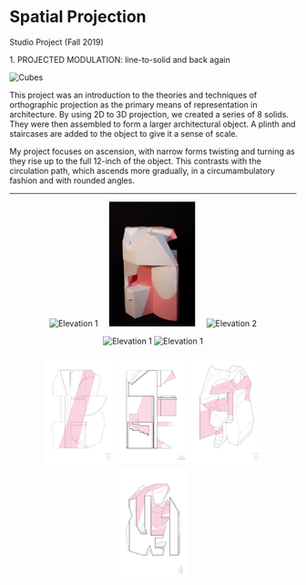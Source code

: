 # Spatial Projection
<p>Studio Project (Fall 2019)</p>
	
<p> 1. PROJECTED MODULATION: line-to-solid and back again </p>
	
<p><img src="" alt="Cubes" />
	
<p> This project was an introduction to the theories and techniques of orthographic projection as the primary means of representation in architecture. By using 2D to 3D projection, we created a series of 8 solids. They were then assembled to form a larger architectural object. A plinth and staircases are added to the object to give it a sense of scale. <br>

My project focuses on ascension, with narrow forms twisting and turning as they rise up to the full 12-inch of the object. This contrasts with the circulation path, which ascends more gradually, in a circumambulatory fashion and with rounded angles.

 ***
 
<p align=center>
  <img src="../images/11a/cover.jpg" alt="Elevation 1" width="30%" />
  &nbsp;
  &nbsp;
  <img src="../images/11a/IMG_1782.jpg" alt="Elevation 1" width="30%" />
  &nbsp;
  &nbsp;
  <img src="../images/11a/IMG_1806.jpg" alt="Elevation 2" width="30%" /> 
</p>

<p align=center>
  <img src="../images/11a/IMG_1780.jpg" alt="Elevation 1" width="45%" />
  <img src="../images/11a/IMG_1788.jpg" alt="Elevation 1" width="45%" />
</p>

<p align=center>
  <img src="../images/11a/altcover.jpg" alt="Elevation 1" width="25%" />
  <img src="../images/11a/Artboard 9-100.jpg" alt="Elevation 1" width="25%" />
  <img src="../images/11a/Artboard 10-100.jpg" alt="Elevation 1" width="25%" />
  <img src="../images/11a/Artboard 11-100.jpg" alt="Elevation 1" width="25%" />
</p>
